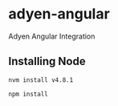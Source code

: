 # adyen-angular
Adyen Angular Integration
## Installing Node
```
nvm install v4.8.1
```
```
npm install
```